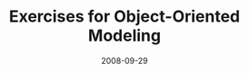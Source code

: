 ---
abstract: ''
authors:
- Marion Scholz
- Martina Seidl
- Manuel Wimmer
- Christian Huemer
- Gertrude Kappel
date: '2008-09-29'
featured: false
links:
- name: Publik
  url: https://publik.tuwien.ac.at/showentry.php?ID=166819&lang=2
publication_types:
- '3'
publishDate: '2008-09-29'
specifics: null
title: Exercises for Object-Oriented Modeling
url_pdf: http://www.iem.pw.edu.pl/edusymp08/M.Brensteidl_artifact.pdf
---